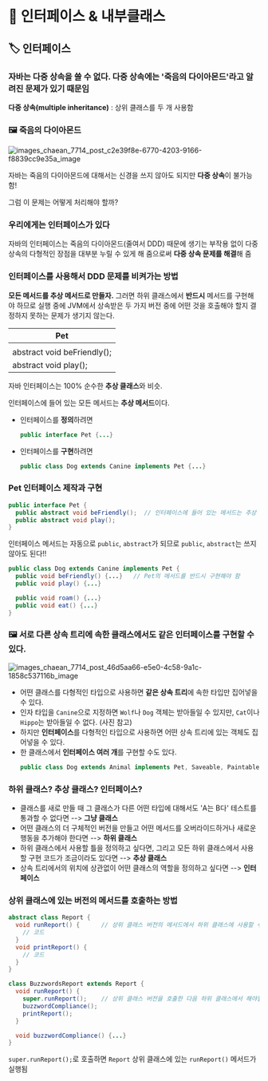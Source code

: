 # 📌 인터페이스 & 내부클래스
## 🏷 인터페이스
### 자바는 다중 상속을 쓸 수 없다. 다중 상속에는 '죽음의 다이아몬드'라고 알려진 문제가 있기 때문임
**다중 상속(multiple inheritance)** : 상위 클래스를 두 개 사용함

### 🖼 죽음의 다이아몬드
![images_chaean_7714_post_c2e39f8e-6770-4203-9166-f8839cc9e35a_image](https://github.com/for-backend-study/java-study/assets/114294615/806ad8c4-7f16-4d77-8566-077fcf95d466)

자바는 죽음의 다이아몬드에 대해서는 신경을 쓰지 않아도 되지만 **다중 상속**이 불가능함!

그럼 이 문제는 어떻게 처리해야 할까?
### 우리에게는 인터페이스가 있다
자바의 인터페이스는 죽음의 다이아몬드(줄여서 DDD) 때문에 생기는 부작용 없이 다중 상속의 다형적인 장점을 대부분 누릴 수 있게 해 줌으로써 **다중 상속 문제를 해결**해 줌

### 인터페이스를 사용해서 DDD 문제를 비켜가는 방법
**모든 메서드를 추상 메서드로 만들자.** 그러면 하위 클래스에서 **반드시** 메서드를 구현해야 하므로 실행 중에 JVM에서 상속받은 두 가지 버전 중에 어떤 것을 호출해야 할지 결정하지 못하는 문제가 생기지 않는다.

|Pet|
|---|
| |
|abstract void beFriendly();|
|abstract void play();|

자바 인터페이스는 100% 순수한 **추상 클래스**와 비슷.

인터페이스에 들어 있는 모든 메서드는 **추상 메서드**이다.

- 인터페이스를 **정의**하려면
  ```java
  public interface Pet {...}
  ```

- 인터페이스를 **구현**하려면
  ```java
  public class Dog extends Canine implements Pet {...}
  ```

### Pet 인터페이스 제작과 구현
```java
public interface Pet {
  public abstract void beFriendly();  // 인터페이스에 들어 있는 메서드는 추상 메서드이므로 반드시 세미콜론으로 끝나야 함
  public abstract void play();
}
```
인터페이스 메서드는 자동으로 `public`, `abstract`가 되므로 `public`, `abstract`는 쓰지 않아도 된다!!

```java
public class Dog extends Canine implements Pet {
  public void beFriendly() {...}   // Pet의 메서드를 반드시 구현해야 함
  public void play() {...}

  public void roam() {...}
  public void eat() {...}
}
```

### 🖼 서로 다른 상속 트리에 속한 클래스에서도 같은 인터페이스를 구현할 수 있다.
![images_chaean_7714_post_46d5aa66-e5e0-4c58-9a1c-1858c537116b_image](https://github.com/for-backend-study/java-study/assets/114294615/226037e5-fe13-4a0e-9344-1b0240356b88)

- 어떤 클래스를 다형적인 타입으로 사용하면 **같은 상속 트리**에 속한 타입만 집어넣을 수 있다.
- 인자 타입을 `Canine`으로 지정하면 `Wolf`나 `Dog` 객체는 받아들일 수 있지만, `Cat`이나 `Hippo`는 받아들일 수 없다. (사진 참고)
- 하지만 **인터페이스**를 다형적인 타입으로 사용하면 어떤 상속 트리에 있는 객체도 집어넣을 수 있다.
- 한 클래스에서 **인터페이스 여러 개**를 구현할 수도 있다.
  ```java
  public class Dog extends Animal implements Pet, Saveable, Paintable {...}
  ```

### 하위 클래스? 추상 클래스? 인터페이스?
- 클래스를 새로 만들 때 그 클래스가 다른 어떤 타입에 대해서도 'A는 B다' 테스트를 통과할 수 없다면 --> **그냥 클래스**
- 어떤 클래스의 더 구체적인 버전을 만들고 어떤 메서드를 오버라이드하거나 새로운 행동을 추가해야 한다면 --> **하위 클래스**
- 하위 클래스에서 사용할 틀을 정의하고 싶다면, 그리고 모든 하위 클래스에서 사용할 구현 코드가 조금이라도 있다면 --> **추상 클래스**
- 상속 트리에서의 위치에 상관없이 어떤 클래스의 역할을 정의하고 싶다면 --> **인터페이스**

### 상위 클래스에 있는 버전의 메서드를 호출하는 방법
```java
abstract class Report { 
  void runReport() {      // 상위 클래스 버전의 메서드에서 하위 클래스에 사용할 수 있는 중요한 작업을 처리함
    // 코드
  }
  void printReport() {
    // 코드
  }
}
```

```java
class BuzzwordsReport extends Report {
  void runReport() {
    super.runReport();    // 상위 클래스 버전을 호출한 다음 하위 클래스에서 해야할 일을 처리함
    buzzwordCompliance();
    printReport();
  }

  void buzzwordCompliance() {...}
}
```
`super.runReport();`로 호출하면 `Report` 상위 클래스에 있는 `runReport()` 메서드가 실행됨
